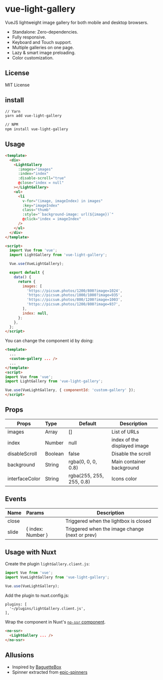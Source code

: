 # vue-light-gallery
VueJS lightweight image gallery for both mobile and desktop browsers.

- Standalone: Zero-dependencies.
- Fully responsive.
- Keyboard and Touch support.
- Multiple galleries on one page.
- Lazy & smart image preloading.
- Color customization.

## License

MIT License

## install

```bash
// Yarn
yarn add vue-light-gallery

// NPM
npm install vue-light-gallery
```

## Usage

```html
<template>
  <div>
    <LightGallery
      :images="images"
      :index="index"
      :disable-scroll="true"
      @close="index = null"
    ></LightGallery>
    <ul>
      <li
        v-for="(image, imageIndex) in images"
        :key="imageIndex"
        class="thumb"
        :style="`background-image: url(${image})`"
        @click="index = imageIndex"
      />
    </ul>
  </div>
</template>

<script>
  import Vue from 'vue';
  import LightGallery from 'vue-light-gallery';

  Vue.use(VueLightGallery);

  export default {
    data() {
      return {
        images: [
          'https://picsum.photos/1200/800?image=1024',
          'https://picsum.photos/1000/1000?image=935',
          'https://picsum.photos/800/1200?image=1003',
          'https://picsum.photos/1200/800?image=937',
        ],
        index: null,
      };
    },
  };
</script>
```

You can change the component id by doing:

```html
<template>
  ...
  <custom-gallery ... />
  ...
</template>
<script>
import Vue from 'vue';
import LightGallery from 'vue-light-gallery';

Vue.use(VueLightGallery, { componentId: 'custom-gallery' });
</script>
```


## Props

| Props               | Type      | Default                                         | Description                   |
| --------------------|:----------| ------------------------------------------------|-------------------------------|
| images              | Array     | []                                              | List of URLs                  |
| index               | Number    | null                                            | index of the displayed image  |
| disableScroll       | Boolean   | false                                           | Disable the scroll            |
| background          | String    | rgba(0, 0, 0, 0.8)                              | Main container background     |
| interfaceColor      | String    | rgba(255, 255, 255, 0.8)                        | Icons color                   |


## Events

| Name                | Params              | Description                                     |
| --------------------|:--------------------| ------------------------------------------------|
| close               |                     | Triggered when the lightbox is closed           |
| slide               | { index: Number }   | Triggered when the image change (next or prev)  |


## Usage with Nuxt

Create the plugin `lightGallery.client.js`:

```js
import Vue from 'vue';
import VueLightGallery from 'vue-light-gallery';

Vue.use(VueLightGallery);
```

Add the plugin to nuxt.config.js:

```
plugins: [
  '~/plugins/lightGallery.client.js',
],
```

Wrap the component in Nuxt's [`no-ssr` component](https://nuxtjs.org/api/components-no-ssr/).
```html
<no-ssr>
  <LightGallery ... />
</no-ssr>
```

## Allusions
- Inspired by [BaguetteBox](https://github.com/feimosi/baguetteBox.js)
- Spinner extracted from  [epic-spinners](https://github.com/epicmaxco/epic-spinners)
